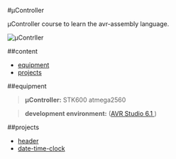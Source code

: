 #µController

µController course to learn the avr-assembly language.

![µContrller](http://upload.wikimedia.org/wikipedia/commons/2/26/Microchip_PIC24HJ32GP202.jpg)

##content

* [equipment](##equipment)
* [projects](##projects)

##equipment

> **µController:** STK600 atmega2560

> **development environment:** ([AVR Studio 6.1 ](http://www.atmel.ch/microsite/atmel_studio6/))

##projects

* [header](https://github.com/randombenj/uController/blob/master/AVR_Header.asm)
* [date-time-clock](https://github.com/randombenj/uController/blob/master/doc/clock/date-time-clock.md)
